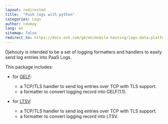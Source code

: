 ```yaml
---
layout: redirected
title:  "Push logs with python"
categories: Logs
author: cdumay
lang: en
sitemap: false
redirect_to: https://docs.ovh.com/gb/en/mobile-hosting/logs-data-platform/djehouty/
---
```


Djehouty is intended to be a set of logging formatters and handlers to easily send log entries into PaaS Logs.

This package includes:

- for [GELF](http://docs.graylog.org/en/latest/pages/gelf.html):
  - a TCP/TLS handler to send log entries over TCP with TLS support.
  - a formatter to convert logging record into GELF(1.1).

- for [LTSV](http://ltsv.org/):
  - a TCP/TLS handler to send log entries over TCP with TLS support.
  - a formatter to convert logging record into LTSV.

